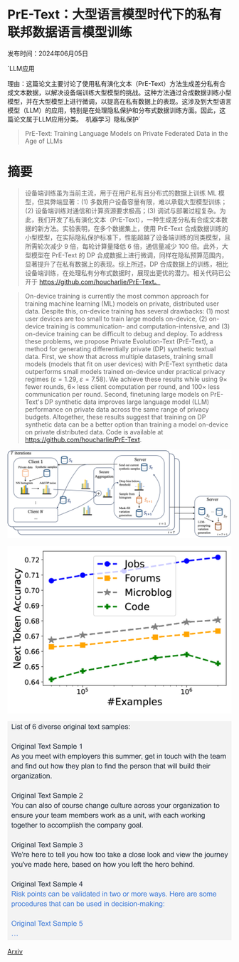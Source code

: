 # PrE-Text：大型语言模型时代下的私有联邦数据语言模型训练

发布时间：2024年06月05日

`LLM应用

理由：这篇论文主要讨论了使用私有演化文本（PrE-Text）方法生成差分私有合成文本数据，以解决设备端训练大型模型的挑战。这种方法通过合成数据训练小型模型，并在大型模型上进行微调，以提高在私有数据上的表现。这涉及到大型语言模型（LLM）的应用，特别是在处理隐私保护和分布式数据训练方面。因此，这篇论文属于LLM应用分类。` `机器学习` `隐私保护`

> PrE-Text: Training Language Models on Private Federated Data in the Age of LLMs

# 摘要

> 设备端训练虽为当前主流，用于在用户私有且分布式的数据上训练 ML 模型，但其弊端显著：(1) 多数用户设备容量有限，难以承载大型模型训练；(2) 设备端训练对通信和计算资源要求极高；(3) 调试与部署过程复杂。为此，我们开发了私有演化文本（PrE-Text），一种生成差分私有合成文本数据的新方法。实验表明，在多个数据集上，使用 PrE-Text 合成数据训练的小型模型，在实际隐私保护标准下，性能超越了设备端训练的同类模型，且所需轮次减少 9 倍，每轮计算量降低 6 倍，通信量减少 100 倍。此外，大型模型在 PrE-Text 的 DP 合成数据上进行微调，同样在隐私预算范围内，显著提升了在私有数据上的表现。综上所述，DP 合成数据上的训练，相比设备端训练，在处理私有分布式数据时，展现出更优的潜力。相关代码已公开于 https://github.com/houcharlie/PrE-Text。

> On-device training is currently the most common approach for training machine learning (ML) models on private, distributed user data. Despite this, on-device training has several drawbacks: (1) most user devices are too small to train large models on-device, (2) on-device training is communication- and computation-intensive, and (3) on-device training can be difficult to debug and deploy. To address these problems, we propose Private Evolution-Text (PrE-Text), a method for generating differentially private (DP) synthetic textual data. First, we show that across multiple datasets, training small models (models that fit on user devices) with PrE-Text synthetic data outperforms small models trained on-device under practical privacy regimes ($ε=1.29$, $ε=7.58$). We achieve these results while using 9$\times$ fewer rounds, 6$\times$ less client computation per round, and 100$\times$ less communication per round. Second, finetuning large models on PrE-Text's DP synthetic data improves large language model (LLM) performance on private data across the same range of privacy budgets. Altogether, these results suggest that training on DP synthetic data can be a better option than training a model on-device on private distributed data. Code is available at https://github.com/houcharlie/PrE-Text.

![PrE-Text：大型语言模型时代下的私有联邦数据语言模型训练](../../../paper_images/2406.02958/x1.png)

![PrE-Text：大型语言模型时代下的私有联邦数据语言模型训练](../../../paper_images/2406.02958/x2.png)

![PrE-Text：大型语言模型时代下的私有联邦数据语言模型训练](../../../paper_images/2406.02958/x3.png)

[Arxiv](https://arxiv.org/abs/2406.02958)